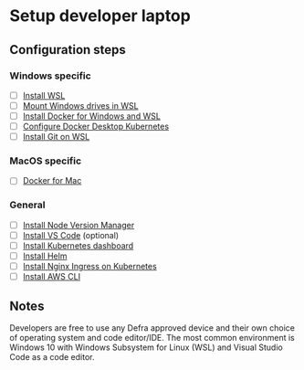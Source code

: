 # Setup developer laptop

## Configuration steps

### Windows specific
- [ ] [Install WSL](install-wsl.md)
- [ ] [Mount Windows drives in WSL](mount-windows-drives-in-wsl.md)
- [ ] [Install Docker for Windows and WSL](install-docker-for-windows-and-wsl.md)
- [ ] [Configure Docker Desktop Kubernetes](configure-docker-desktop-kubernetes.md)
- [ ] [Install Git on WSL](install-git-on-wsl.md)

### MacOS specific
- [ ] [Docker for Mac](setup-macbook.md)

### General
- [ ] [Install Node Version Manager](install-node-version-manager.md)
- [ ] [Install VS Code](install-vs-code.md) (optional)
- [ ] [Install Kubernetes dashboard](install-kubernetes-dashboard.md)
- [ ] [Install Helm](installing-helm.md)
- [ ] [Install Nginx Ingress on Kubernetes](configure-nginx-ingress-controller.md)
- [ ] [Install AWS CLI](install-aws-cli.md)

## Notes

Developers are free to use any Defra approved device and their own choice of operating system and code editor/IDE. The most common environment is Windows 10 with Windows Subsystem for Linux (WSL) and Visual Studio Code as a code editor.
